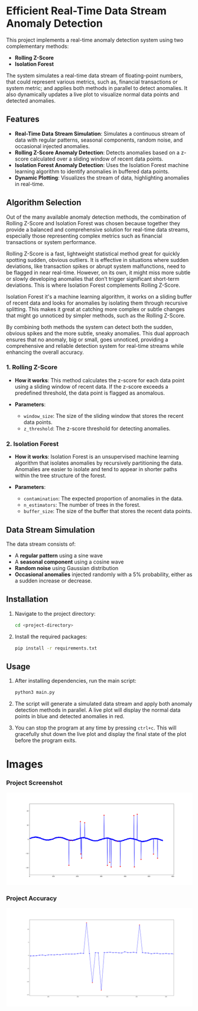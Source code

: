 # Efficient Real-Time Data Stream Anomaly Detection
This project implements a real-time anomaly detection system using two complementary methods: 
- **Rolling Z-Score**
- **Isolation Forest**

The system simulates a real-time data stream of floating-point numbers, that could represent various metrics, such as, financial transactions or system metric; and applies both methods in parallel to detect anomalies. It also dynamically updates a live plot to visualize normal data points and detected anomalies.





## Features
- **Real-Time Data Stream Simulation**: Simulates a continuous stream of data with regular patterns, seasonal components, random noise, and occasional injected anomalies.
- **Rolling Z-Score Anomaly Detection**: Detects anomalies based on a z-score calculated over a sliding window of recent data points.
- **Isolation Forest Anomaly Detection**: Uses the Isolation Forest machine learning algorithm to identify anomalies in buffered data points.
- **Dynamic Plotting**: Visualizes the stream of data, highlighting anomalies in real-time.







## Algorithm Selection
Out of the many available anomaly detection methods, the combination of Rolling Z-Score and Isolation Forest was chosen because together they provide a balanced and comprehensive solution for real-time data streams, especially those representing complex metrics such as financial transactions or system performance. 

Rolling Z-Score is a fast, lightweight statistical method great for quickly spotting sudden, obvious outliers. It is effective in situations where sudden deviations, like transaction spikes or abrupt system malfunctions, need to be flagged in near real-time. However, on its own, it might miss more subtle or slowly developing anomalies that don’t trigger significant short-term deviations. This is where Isolation Forest complements Rolling Z-Score. 

Isolation Forest it's a machine learning algorithm, it works on a sliding buffer of recent data and looks for anomalies by isolating them through recursive splitting. This makes it great at catching more complex or subtle changes that might go unnoticed by simpler methods, such as the Rolling Z-Score. 

By combining both methods the system can detect both the sudden, obvious spikes and the more subtle, sneaky anomalies. This dual approach ensures that no anomaly, big or small, goes unnoticed, providing a comprehensive and reliable detection system for real-time streams while enhancing the overall accuracy.

### 1. **Rolling Z-Score**
- **How it works**: This method calculates the z-score for each data point using a sliding window of recent data. If the z-score exceeds a predefined threshold, the data point is flagged as anomalous.

- **Parameters**:
  - `window_size`: The size of the sliding window that stores the recent data points.
  - `z_threshold`: The z-score threshold for detecting anomalies.

### 2. **Isolation Forest**
- **How it works**: Isolation Forest is an unsupervised machine learning algorithm that isolates anomalies by recursively partitioning the data. Anomalies are easier to isolate and tend to appear in shorter paths within the tree structure of the forest.

- **Parameters**:
  - `contamination`: The expected proportion of anomalies in the data.
  - `n_estimators`: The number of trees in the forest.
  - `buffer_size`: The size of the buffer that stores the recent data points.












## Data Stream Simulation
The data stream consists of:
- A **regular pattern** using a sine wave
- A **seasonal component** using a cosine wave
- **Random noise** using Gaussian distribution
- **Occasional anomalies** injected randomly with a 5% probability, either as a sudden increase or decrease.








## Installation
1. Navigate to the project directory:

   ```bash
   cd <project-directory>
   ```

2. Install the required packages:

   ```bash
   pip install -r requirements.txt
   ```










## Usage
1. After installing dependencies, run the main script:

   ```bash
   python3 main.py
   ```

2. The script will generate a simulated data stream and apply both anomaly detection methods in parallel. A live plot will display the normal data points in blue and detected anomalies in red.
3. You can stop the program at any time by pressing `ctrl+c`. This will gracefully shut down the live plot and display the final state of the plot before the program exits.







# Images
### Project Screenshot
![Project Screenshot](images/fig_1.png)
### Project Accuracy
![Project Screenshot](images/fig_2.png)
